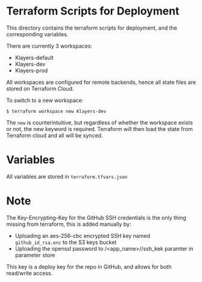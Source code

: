 # Terraform Scripts for Deployment

This directory contains the terraform scripts for deployment, and the corresponding variables.

There are currently 3 workspaces:
* Klayers-default
* Klayers-dev
* Klayers-prod

All workspaces are configured for remote backends, hence all state files are stored on Terraform Cloud.

To switch to a new workspace:

    $ terraform workspace new Klayers-dev
    
The `new` is counterintuitive, but regardless of whether the workspace exists or not, the new keyword is required. Terraform will then load the state from Terraform cloud and all will be synced.

# Variables

All variables are stored in `terraform.tfvars.json`

# Note

The Key-Encrypting-Key for the GitHub SSH credentials is the only thing missing from terraform, this is added manually by:

* Uploading an aes-256-cbc encrypted SSH key named `github_id_rsa.enc` to the S3 keys bucket
* Uploading the openssl password to /<app_name>/<workspace>/ssh_kek paramter in parameter store

This key is a deploy key for the repo in GitHub, and allows for both read/write access.